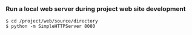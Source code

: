 ### Run a local web server during project web site development
```Shell
$ cd /project/web/source/directory
$ python -m SimpleHTTPServer 8080
```
